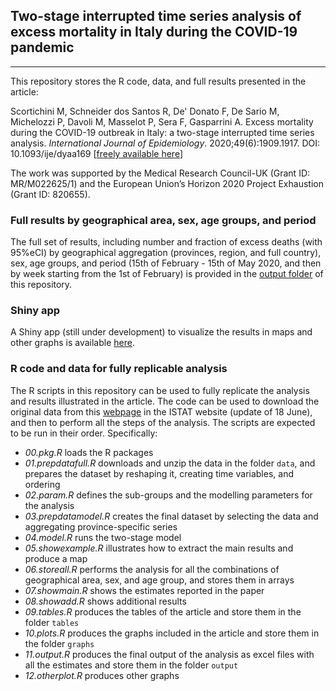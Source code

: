 ## Two-stage interrupted time series analysis of excess mortality in Italy during the COVID-19 pandemic

------------------------------------------------------------------------

This repository stores the R code, data, and full results presented in the article:

Scortichini M, Schneider dos Santos R, De' Donato F, De Sario M, Michelozzi P, Davoli M, Masselot P, Sera F, Gasparrini A. Excess mortality during the COVID-19 outbreak in Italy: a two-stage interrupted time series analysis. *International Journal of Epidemiology*. 2020;49(6):1909.1917. DOI: 10.1093/ije/dyaa169 [[freely available here](http://www.ag-myresearch.com/2020_scortichini_ije.html)]

The work was supported by the Medical Research Council-UK (Grant ID: MR/M022625/1) and the European Union’s Horizon 2020 Project Exhaustion (Grant ID: 820655).

### Full results by geographical area, sex, age groups, and period

The full set of results, including number and fraction of excess deaths (with 95%eCI) by geographical aggregation (provinces, region, and full country), sex, age groups, and period (15th of February - 15th of May 2020, and then by week starting from the 1st of February) is provided in the [output folder](https://github.com/gasparrini/ItalyCOVIDdeath/tree/master/output) of this repository.

### Shiny app

A Shiny app (still under development) to visualize the results in maps and other graphs is available [here](https://mscortichini.shinyapps.io/app20200703/).

### R code and data for fully replicable analysis

The R scripts in this repository can be used to fully replicate the analysis and results illustrated in the article. The code can be used to download the original data from this [webpage](https://www.istat.it/it/archivio/240401) in the ISTAT website (update of 18 June), and then to perform all the steps of the analysis. The scripts are expected to be run in their order. Specifically:

-   *00.pkg.R* loads the R packages
-   *01.prepdatafull.R* downloads and unzip the data in the folder `data`, and prepares the dataset by reshaping it, creating time variables, and ordering
-   *02.param.R* defines the sub-groups and the modelling parameters for the analysis
-   *03.prepdatamodel.R* creates the final dataset by selecting the data and aggregating province-specific series
-   *04.model.R* runs the two-stage model
-   *05.showexample.R* illustrates how to extract the main results and produce a map
-   *06.storeall.R* performs the analysis for all the combinations of geographical area, sex, and age group, and stores them in arrays
-   *07.showmain.R* shows the estimates reported in the paper
-   *08.showadd.R* shows additional results
-   *09.tables.R* produces the tables of the article and store them in the folder `tables`
-   *10.plots.R* produces the graphs included in the article and store them in the folder `graphs`
-   *11.output.R* produces the final output of the analysis as excel files with all the estimates and store them in the folder `output`
-   *12.otherplot.R* produces other graphs
